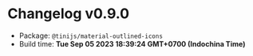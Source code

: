 # Changelog v0.9.0

- Package: `@tinijs/material-outlined-icons`
- Build time: **Tue Sep 05 2023 18:39:24 GMT+0700 (Indochina Time)**

